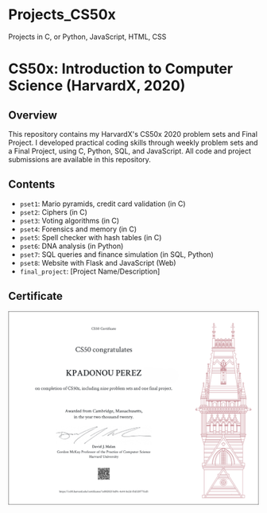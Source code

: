 # Projects_CS50x
Projects in C, or Python, JavaScript, HTML, CSS


# CS50x: Introduction to Computer Science (HarvardX, 2020)

## Overview
This repository contains my HarvardX's CS50x 2020 problem sets and Final Project. 
I developed practical coding skills through weekly problem sets and a Final Project, using C, Python, SQL, and JavaScript. All code and project submissions are available in this repository.

## Contents

- `pset1`: Mario pyramids, credit card validation (in C)
- `pset2`: Ciphers (in C)
- `pset3`: Voting algorithms (in C)
- `pset4`: Forensics and memory (in C)
- `pset5`: Spell checker with hash tables (in C)
- `pset6`: DNA analysis (in Python)
- `pset7`: SQL queries and finance simulation (in SQL, Python)
- `pset8`: Website with Flask and JavaScript (Web)
- `final_project`: [Project Name/Description]

## Certificate
![CS50x Certificate](/images/Certificat_CS50x_letter.png)

